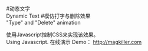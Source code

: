 #动态文字<br>Dynamic Text
#模仿打字与删除效果<br>"Type" and "Delete" animation

使用Javascript控制CSS来实现该效果。
<br>Using Javascript.
在线演示 Demo： http://magkiller.com
